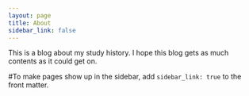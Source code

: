 ```yaml
---
layout: page
title: About
sidebar_link: false
---
```


<p class="message">
  This is a blog about my study history.
  I hope this blog gets as much contents as it could get on.
</p>

#To make pages show up in the sidebar, add `sidebar_link: true` to the front
matter.